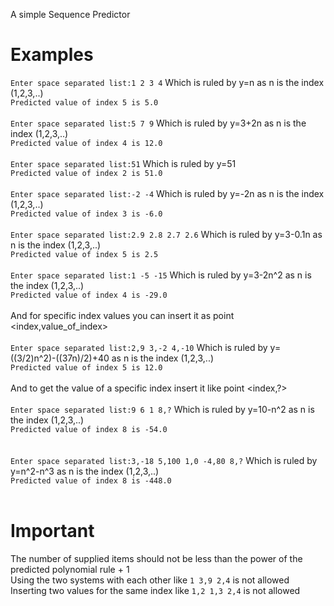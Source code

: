 A simple Sequence Predictor
# Examples
`Enter space separated list:1 2 3 4` Which is ruled by y=n as n is the index (1,2,3,..)<br/>
`Predicted value of index 5 is 5.0`<br/>
<br/>
`Enter space separated list:5 7 9` Which is ruled by y=3+2n as n is the index (1,2,3,..)<br/>
`Predicted value of index 4 is 12.0`<br/>
<br/>
`Enter space separated list:51` Which is ruled by y=51<br/>
`Predicted value of index 2 is 51.0`<br/>
<br/>
`Enter space separated list:-2 -4` Which is ruled by y=-2n as n is the index (1,2,3,..)<br/>
`Predicted value of index 3 is -6.0`<br/>
<br/>
`Enter space separated list:2.9 2.8 2.7 2.6` Which is ruled by y=3-0.1n as n is the index (1,2,3,..)<br/>
`Predicted value of index 5 is 2.5`<br/>
<br/>
`Enter space separated list:1 -5 -15` Which is ruled by y=3-2n^2 as n is the index (1,2,3,..)<br/>
`Predicted value of index 4 is -29.0`<br/>
<br/>
And for specific index values you can insert it as point <index,value_of_index> <br/>
<br/>
`Enter space separated list:2,9 3,-2 4,-10` Which is ruled by y=((3/2)n^2)-((37n)/2)+40 as n is the index (1,2,3,..)<br/>
`Predicted value of index 5 is 12.0`<br/>
<br/>
And to get the value of a specific index insert it like point <index,?> <br/>
<br/>
`Enter space separated list:9 6 1 8,?` Which is ruled by y=10-n^2 as n is the index (1,2,3,..)<br/>
`Predicted value of index 8 is -54.0`<br/>
<br/>
<br/>
`Enter space separated list:3,-18 5,100 1,0 -4,80 8,?` Which is ruled by y=n^2-n^3 as n is the index (1,2,3,..)<br/>
`Predicted value of index 8 is -448.0`<br/>
<br/>
# Important
The number of supplied items should not be less than the power of the predicted polynomial rule + 1<br/>
Using the two systems with each other like `1 3,9 2,4` is not allowed<br/>
Inserting two values for the same index like `1,2 1,3 2,4` is not allowed<br/>
